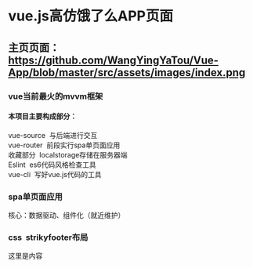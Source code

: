 # vue.js高仿饿了么APP页面<br>
## 主页页面：<br>https://github.com/WangYingYaTou/Vue-App/blob/master/src/assets/images/index.png
### vue当前最火的mvvm框架
#### 本项目主要构成部分：
vue-source&nbsp;&nbsp;与后端进行交互<br>
vue-router&nbsp;&nbsp;前段实行spa单页面应用<br>
收藏部分&nbsp;&nbsp;localstorage存储在服务器端<br>
Eslint&nbsp;&nbsp;es6代码风格检查工具<br>
vue-cli&nbsp;&nbsp;写好vue.js代码的工具<br>
### spa单页面应用
核心：数据驱动、组件化（就近维护）<br>
### css &nbsp;strikyfooter布局
  <div class="wripper clearfix">
    <div class="content">这里是内容
    </div>
  <div>
  <div class="footer">
  </div>
  
